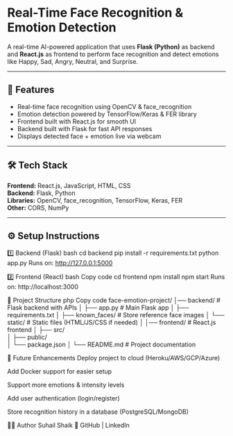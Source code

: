 # Real-Time Face Recognition & Emotion Detection 

A real-time AI-powered application that uses **Flask (Python)** as backend and **React.js** as frontend to perform face recognition and detect emotions like Happy, Sad, Angry, Neutral, and Surprise.  

---

## 🚀 Features
- Real-time face recognition using OpenCV & face_recognition  
- Emotion detection powered by TensorFlow/Keras & FER library  
- Frontend built with React.js for smooth UI  
- Backend built with Flask for fast API responses  
- Displays detected face + emotion live via webcam  

---

## 🛠 Tech Stack
**Frontend:** React.js, JavaScript, HTML, CSS  
**Backend:** Flask, Python  
**Libraries:** OpenCV, face_recognition, TensorFlow, Keras, FER  
**Other:** CORS, NumPy  

---

## ⚙️ Setup Instructions

1️⃣ Backend (Flask)
bash
cd backend
pip install -r requirements.txt
python app.py
Runs on: http://127.0.0.1:5000

2️⃣ Frontend (React)
bash
Copy code
cd frontend
npm install
npm start
Runs on: http://localhost:3000

📂 Project Structure
php
Copy code
face-emotion-project/
│── backend/         # Flask backend with APIs
│   ├── app.py       # Main Flask app
│   ├── requirements.txt
│   ├── known_faces/ # Store reference face images
│   └── static/      # Static files (HTML/JS/CSS if needed)
│
│── frontend/        # React.js frontend
│   ├── src/         
│   ├── public/      
│   └── package.json
│
└── README.md        # Project documentation


🚀 Future Enhancements
Deploy project to cloud (Heroku/AWS/GCP/Azure)

Add Docker support for easier setup

Support more emotions & intensity levels

Add user authentication (login/register)

Store recognition history in a database (PostgreSQL/MongoDB)


👨‍💻 Author
Suhail Shaik
🔗 GitHub | LinkedIn
